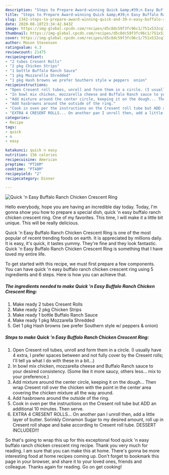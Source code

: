 ```yaml
---
description: "Steps to Prepare Award-winning Quick &amp;#39;n Easy Buffalo Ranch Chicken Crescent Ring"
title: "Steps to Prepare Award-winning Quick &amp;#39;n Easy Buffalo Ranch Chicken Crescent Ring"
slug: 1342-steps-to-prepare-award-winning-quick-and-39-n-easy-buffalo-ranch-chicken-crescent-ring
date: 2020-08-18T23:34:42.643Z
image: https://img-global.cpcdn.com/recipes/d5c8dc59f3fc96c1/751x532cq70/quick-n-easy-buffalo-ranch-chicken-crescent-ring-recipe-main-photo.jpg
thumbnail: https://img-global.cpcdn.com/recipes/d5c8dc59f3fc96c1/751x532cq70/quick-n-easy-buffalo-ranch-chicken-crescent-ring-recipe-main-photo.jpg
cover: https://img-global.cpcdn.com/recipes/d5c8dc59f3fc96c1/751x532cq70/quick-n-easy-buffalo-ranch-chicken-crescent-ring-recipe-main-photo.jpg
author: Mason Stevenson
ratingvalue: 4.3
reviewcount: 21475
recipeingredient:
- "2 tubes Cresent Rolls"
- "2 pkg Chicken Strips"
- "1 bottle Buffalo Ranch Sauce"
- "1 pkg Mozzarella Shredded"
- "1 pkg Hash browns we prefer Southern style w peppers  onion"
recipeinstructions:
- "Open Cresent roll tubes, unroll and form them in a circle. (I usually have 4 extra, I prefer spaces between and not fully cover by the Cresent rolls; I&#39;ll tell ya what I do with these in a bit...)"
- "In bowl mix chicken, mozzarella cheese and Buffalo Ranch sauce to your desired consistency. (Some like it more saucy, others less... mix to your preference.)"
- "Add mixture around the center circle, keeping it on the dough... Then wrap Cresent roll over the chicken with the point in the center area covering the chicken mixture all the way around."
- "Add hasbrowns around the outside of the ring."
- "Cook in oven per the instructions on the Cresent roll tube but ADD an additional 10 minutes. Then serve."
- "EXTRA 4 CRESENT ROLLS... On another pan I unroll then, add a little layer of butter. Sorinkly Cinnamon Sugar to my desired amount, roll up in Cresent roll shape and bake according to Cresent roll tube. DESSERT INCLUDED!!!"
categories:
- Recipe
tags:
- quick
- n
- easy

katakunci: quick n easy 
nutrition: 156 calories
recipecuisine: American
preptime: "PT26M"
cooktime: "PT48M"
recipeyield: "2"
recipecategory: Dinner

---
```



![Quick &#39;n Easy Buffalo Ranch Chicken Crescent Ring](https://img-global.cpcdn.com/recipes/d5c8dc59f3fc96c1/751x532cq70/quick-n-easy-buffalo-ranch-chicken-crescent-ring-recipe-main-photo.jpg)

Hello everybody, hope you are having an incredible day today. Today, I'm gonna show you how to prepare a special dish, quick &#39;n easy buffalo ranch chicken crescent ring. One of my favorites. This time, I will make it a little bit unique. This will be really delicious.



Quick &#39;n Easy Buffalo Ranch Chicken Crescent Ring is one of the most popular of recent trending foods on earth. It is appreciated by millions daily. It is easy, it's quick, it tastes yummy. They're fine and they look fantastic. Quick &#39;n Easy Buffalo Ranch Chicken Crescent Ring is something that I have loved my entire life.


To get started with this recipe, we must first prepare a few components. You can have quick &#39;n easy buffalo ranch chicken crescent ring using 5 ingredients and 6 steps. Here is how you can achieve that.

<!--inarticleads1-->

##### The ingredients needed to make Quick &#39;n Easy Buffalo Ranch Chicken Crescent Ring:

1. Make ready 2 tubes Cresent Rolls
1. Make ready 2 pkg Chicken Strips
1. Make ready 1 bottle Buffalo Ranch Sauce
1. Make ready 1 pkg Mozzarella Shredded
1. Get 1 pkg Hash browns (we prefer Southern style w/ peppers &amp; onion)




<!--inarticleads2-->

##### Steps to make Quick &#39;n Easy Buffalo Ranch Chicken Crescent Ring:

1. Open Cresent roll tubes, unroll and form them in a circle. (I usually have 4 extra, I prefer spaces between and not fully cover by the Cresent rolls; I&#39;ll tell ya what I do with these in a bit...)
1. In bowl mix chicken, mozzarella cheese and Buffalo Ranch sauce to your desired consistency. (Some like it more saucy, others less... mix to your preference.)
1. Add mixture around the center circle, keeping it on the dough... Then wrap Cresent roll over the chicken with the point in the center area covering the chicken mixture all the way around.
1. Add hasbrowns around the outside of the ring.
1. Cook in oven per the instructions on the Cresent roll tube but ADD an additional 10 minutes. Then serve.
1. EXTRA 4 CRESENT ROLLS... On another pan I unroll then, add a little layer of butter. Sorinkly Cinnamon Sugar to my desired amount, roll up in Cresent roll shape and bake according to Cresent roll tube. DESSERT INCLUDED!!!




So that's going to wrap this up for this exceptional food quick &#39;n easy buffalo ranch chicken crescent ring recipe. Thank you very much for reading. I am sure that you can make this at home. There's gonna be more interesting food at home recipes coming up. Don't forget to bookmark this page in your browser, and share it to your loved ones, friends and colleague. Thanks again for reading. Go on get cooking!
